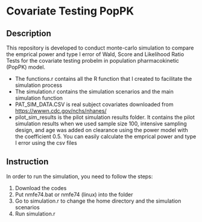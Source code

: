 # Covariate Testing PopPK

## Description 
This repository is developed to conduct monte-carlo simulation to compare the emprical power and type I error of Wald, Score and Likelihood Ratio Tests for the covariate testing probelm in population pharmacokinetic (PopPK) model.

- The functions.r contains all the R function that I created to facilitate the simulation process
- The simulation.r contains the simulation scenarios and the main simulation function
- PAT_SIM_DATA.CSV is real subject covariates downloaded from https://wwwn.cdc.gov/nchs/nhanes/
- pilot_sim_results is the pilot simulation results folder. It contains the pilot simulation results when we used sample size 100, intensive sampling design, and age was added on clearance using the power model with the coefficient 0.5. You can easily calculate the emprical power and type I error using the csv files


## Instruction
In order to run the simulation, you need to follow the steps:

1. Download the codes
2. Put nmfe74.bat or nmfe74 (linux) into the folder
3. Go to simulation.r to change the home directory and the simulation scenarios
4. Run simulation.r
 
